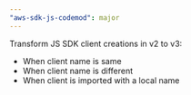```yaml
---
"aws-sdk-js-codemod": major
---
```


Transform JS SDK client creations in v2 to v3:

- When client name is same
- When client name is different
- When client is imported with a local name
